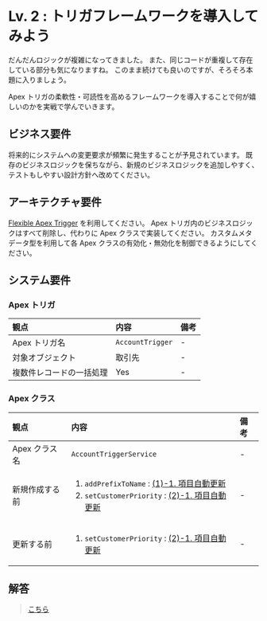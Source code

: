 # Lv. 2 : トリガフレームワークを導入してみよう

だんだんロジックが複雑になってきました。
また、同じコードが重複して存在している部分も気になりますね。
このまま続けても良いのですが、そろそろ本題に入りましょう。

Apex トリガの柔軟性・可読性を高めるフレームワークを導入することで何が嬉しいのかを実戦で学んでいきます。

## ビジネス要件

将来的にシステムへの変更要求が頻繁に発生することが予見されています。
既存のビジネスロジックを保ちながら、新規のビジネスロジックを追加しやすく、テストもしやすい設計方針へ改めてください。

## アーキテクチャ要件

[Flexible Apex Trigger](https://github.com/takahitomiyamoto/flexible-apex-trigger#flexible-apex-trigger) を利用してください。
Apex トリガ内のビジネスロジックはすべて削除し、代わりに Apex クラスで実装してください。
カスタムメタデータ型を利用して各 Apex クラスの有効化・無効化を制御できるようにしてください。

## システム要件

### Apex トリガ

| 観点                     | 内容             | 備考 |
| :----------------------- | :--------------- | :--- |
| Apex トリガ名            | `AccountTrigger` | -    |
| 対象オブジェクト         | 取引先           | -    |
| 複数件レコードの一括処理 | Yes              | -    |

### Apex クラス

| 観点           | 内容                                                                                                                                                                | 備考 |
| :------------- | :------------------------------------------------------------------------------------------------------------------------------------------------------------------ | :--- |
| Apex クラス名  | `AccountTriggerService`                                                                                                                                             | -    |
| 新規作成する前 | <ol><li>`addPrefixToName` : [(1)-1. 項目自動更新](warm-up.md#warm-up-1-1)</li><li>`setCustomerPriority` : [(2)-1. 項目自動更新](level-01.md#level-01-2-1)</li></ol> | -    |
| 更新する前     | <ol><li>`setCustomerPriority` : [(2)-1. 項目自動更新](level-01.md#level-01-2-1)</li></ol>                                                                           | -    |

## 解答

> [こちら](level-02-answer.md)
